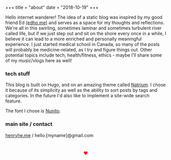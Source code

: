 +++
title = "about"
date = "2018-10-19"
+++


Hello internet wanderer! The idea of a static blog was inspired by my good friend Ed [(edho.me)](http://edho.me) and serves as a space for my thoughts and reflections. We're all in this swirling, sometimes laminar and sometimes turbulent river called life, but if we just step out and sit on the shore every once in a while, I believe it can lead to a more enriched and personally meaningful experience. I just started medical school in Canada, so many of the posts will probably be medicine-related, as I try and figure things out. Other potential topics include tech, health/fitness, ethics  - maybe I'll share some of my music/vlogs here as well!

### tech stuff

This blog is built on Hugo, and on an amazing theme called [Natrium](https://themes.gohugo.io/hugo-natrium-theme/). I chose it because of its simplicity as well as the ability to sort posts by tags and categories. In the future I'd also like to implement a site-wide search feature. 

The font I chose is [Nunito](https://fonts.google.com/specimen/Nunito).


### main site / contact
[henryhe.me](http://henryhe.me) / hello.[myname]@gmail.com


<div style="color:red; text-align: center; padding: 5%;"> &hearts; </div>

